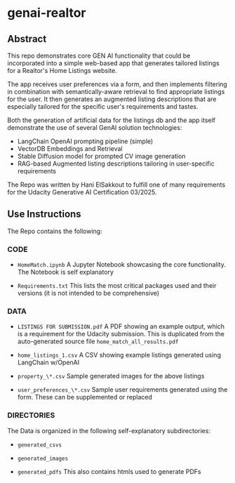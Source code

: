 # genai-realtor


## Abstract

This repo demonstrates core GEN AI functionality that could be incorporated into a simple web-based app that generates tailored listings for a Realtor's Home Listings website.

The app receives user preferences via a form, and then implements filtering in combination with semantically-aware retrieval to find appropriate listings for the user.  It then generates an augmented listing descriptions that are especially tailored for the specific user's requirements and tastes.

Both the generation of artificial data for the listings db and the app itself demonstrate the use of several GenAI solution technologies:

- LangChain OpenAI prompting pipeline (simple)
- VectorDB Embeddings and Retrieval
- Stable Diffusion model for prompted CV image generation
- RAG-based Augmented listing descriptions tailoring in user-specific requirements

The Repo was written by Hani ElSakkout to fulfill one of many requirements for the Udacity Generative AI Certification 03/2025.

## Use Instructions

The Repo contains the following:

### CODE

- `HomeMatch.ipynb` A Jupyter Notebook showcasing the core functionality.  The Notebook is self explanatory

- `Requirements.txt` This lists the most critical packages used and their versions (it is not intended to be comprehensive)

### DATA

- `LISTINGS FOR SUBMISSION.pdf` A PDF showing an example output, which is a requirement for the Udacity submission.  This is duplicated from the auto-generated source file `home_match_all_results.pdf`

- `home_listings_1.csv` A CSV showing example listings generated using LangChain w/OpenAI

- `property_\*.csv` Sample generated images for the above listings

- `user_preferences_\*.csv` Sample user requirements generated using the form.  These can be supplemented or replaced

### DIRECTORIES

The Data is organized in the following self-explanatory subdirectories:

- `generated_csvs`

- `generated_images`

- `generated_pdfs` This also contains htmls used to generate PDFs
